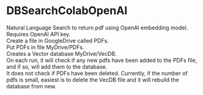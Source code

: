 # DBSearchColabOpenAI
Natural Language Search to return pdf using OpenAI embedding model.  
Requires OpenAI API key.  
Create a file in GoogleDrive called PDFs.  
Put PDFs in file MyDrive/PDFs.  
Creates a Vector database MyDrive/VecDB.  
On each run, it will check if any new pdfs have been added to the PDFs file, and if so, will add them to the database.  
It does not check if PDFs have been deleted. Currently, if the number of pdfs is small, easiest is to delete the VecDB file and it will rebuild the database from new.  
